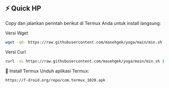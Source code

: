 
## ⚡ Quick HP

Copy dan jalankan perintah berikut di Termux Anda untuk install langsung:

Versi Wget
```bash
wget -qO- https://raw.githubusercontent.com/masehgek/yoga/main/min.sh | bash

```
Versi Curl

```bash
curl -sL https://raw.githubusercontent.com/masehgek/yoga/main/min.sh | bash

```

📲 Install Termux
Unduh aplikasi Termux:

```bash
https://f-droid.org/repo/com.termux_1020.apk
```
